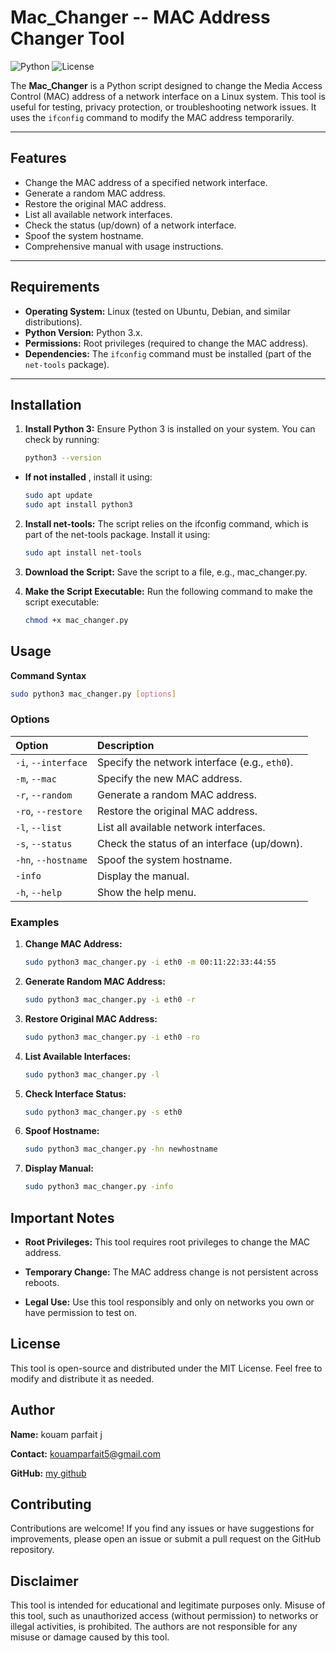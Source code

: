 # Mac_Changer -- MAC Address Changer Tool

![Python](https://img.shields.io/badge/Python-3.x-blue)
![License](https://img.shields.io/badge/License-MIT-green)

The **Mac_Changer** is a Python script designed to change the Media Access Control (MAC) address of a network interface on a Linux system. This tool is useful for testing, privacy protection, or troubleshooting network issues. It uses the `ifconfig` command to modify the MAC address temporarily.

---

## Features

- Change the MAC address of a specified network interface.
- Generate a random MAC address.
- Restore the original MAC address.
- List all available network interfaces.
- Check the status (up/down) of a network interface.
- Spoof the system hostname.
- Comprehensive manual with usage instructions.

---

## Requirements

- **Operating System:** Linux (tested on Ubuntu, Debian, and similar distributions).
- **Python Version:** Python 3.x.
- **Permissions:** Root privileges (required to change the MAC address).
- **Dependencies:** The `ifconfig` command must be installed (part of the `net-tools` package).

---

## Installation

1. **Install Python 3:**
   Ensure Python 3 is installed on your system. You can check by running:

   ```bash
   python3 --version

- **If not installed** , install it using:

   ```bash
   sudo apt update
   sudo apt install python3

2. **Install net-tools:**
   The script relies on the ifconfig command, which is part of the net-tools package. Install it using:

   ```bash
   sudo apt install net-tools

3. **Download the Script:**
   Save the script to a file, e.g., mac_changer.py.

4. **Make the Script Executable:**
   Run the following command to make the script executable:

   ```bash
   chmod +x mac_changer.py
   ```

## Usage

**Command Syntax**

   ```bash
   sudo python3 mac_changer.py [options]
   ```
### Options

| Option                | Description                                      |
|:----------------------|:-------------------------------------------------|
| `-i`, `--interface`   | Specify the network interface (e.g., `eth0`).    |
| `-m`, `--mac`         | Specify the new MAC address.                     |
| `-r`, `--random`      | Generate a random MAC address.                   |
| `-ro`, `--restore`    | Restore the original MAC address.                |
| `-l`, `--list`        | List all available network interfaces.           |
| `-s`, `--status`      | Check the status of an interface (up/down).      |
| `-hn`, `--hostname`   | Spoof the system hostname.                       |
| `-info`               | Display the manual.                              |
| `-h`, `--help`        | Show the help menu.                              |

### **Examples**

1. **Change MAC Address:**

   ```bash 
   sudo python3 mac_changer.py -i eth0 -m 00:11:22:33:44:55
   
2. **Generate Random MAC Address:**

   ```bash
   sudo python3 mac_changer.py -i eth0 -r

3. **Restore Original MAC Address:**

   ```bash
   sudo python3 mac_changer.py -i eth0 -ro

4. **List Available Interfaces:**

   ```bash
   sudo python3 mac_changer.py -l

5. **Check Interface Status:**

   ```bash
   sudo python3 mac_changer.py -s eth0

6. **Spoof Hostname:**

   ```bash
   sudo python3 mac_changer.py -hn newhostname

7. **Display Manual:**

   ```bash
   sudo python3 mac_changer.py -info

## Important Notes

- **Root Privileges:** This tool requires root privileges to change the MAC address.

- **Temporary Change:** The MAC address change is not persistent across reboots.

- **Legal Use:** Use this tool responsibly and only on networks you own or have permission to test on.

## License

This tool is open-source and distributed under the MIT License. Feel free to modify and distribute it as needed.

## Author

   **Name:** kouam parfait j

   **Contact:** kouamparfait5@gmail.com

   **GitHub:** [my github](https://github.com/parfait-code)

## Contributing

Contributions are welcome! If you find any issues or have suggestions for improvements, please open an issue or submit a pull request on the GitHub repository.

## Disclaimer

This tool is intended for educational and legitimate purposes only. Misuse of this tool, such as unauthorized access (without permission) to networks or illegal activities, is prohibited. The authors are not responsible for any misuse or damage caused by this tool.